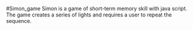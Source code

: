 #Simon_game
Simon is a game of short-term memory skill with java script.
The game creates a series of lights and requires a user to repeat the sequence.
